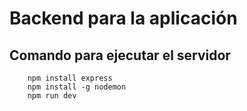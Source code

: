 # Backend para la aplicación

## Comando para ejecutar el servidor
```
    npm install express
    npm install -g nodemon
    npm run dev    
```